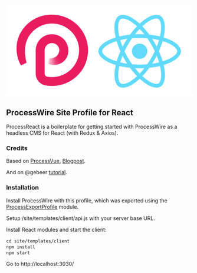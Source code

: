 ![ProcessReact](./processreact.png)

## ProcessWire Site Profile for React

ProcessReact is a boilerplate for getting started with ProcessWire as a headless CMS for React (with Redux & Axios).

### Credits

Based on [ProcessVue](https://github.com/microcipcip/processvue), [Blogpost](https://processwire.com/talk/topic/15790-vue-20-boilerplate-for-processwire-30/).

And on @gebeer [tutorial](https://processwire.com/talk/topic/11806-tutorial-building-a-simple-rest-api-in-processwire/).

### Installation

Install ProcessWire with this profile, which was exported using the [ProcessExportProfile](https://modules.processwire.com/modules/process-export-profile/) module.

Setup /site/templates/client/api.js with your server base URL.

Install React modules and start the client:

```
cd site/templates/client
npm install
npm start
```

Go to http://localhost:3030/
